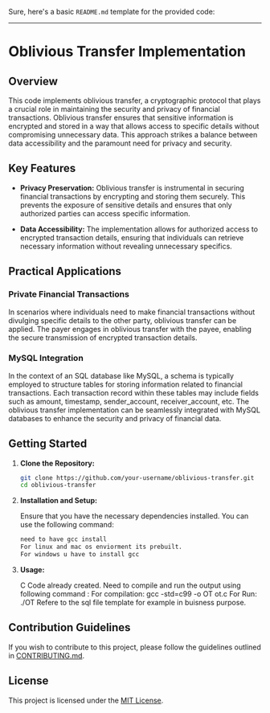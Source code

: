 Sure, here's a basic `README.md` template for the provided code:

---

# Oblivious Transfer Implementation

## Overview

This code implements oblivious transfer, a cryptographic protocol that plays a crucial role in maintaining the security and privacy of financial transactions. Oblivious transfer ensures that sensitive information is encrypted and stored in a way that allows access to specific details without compromising unnecessary data. This approach strikes a balance between data accessibility and the paramount need for privacy and security.

## Key Features

- **Privacy Preservation:** Oblivious transfer is instrumental in securing financial transactions by encrypting and storing them securely. This prevents the exposure of sensitive details and ensures that only authorized parties can access specific information.

- **Data Accessibility:** The implementation allows for authorized access to encrypted transaction details, ensuring that individuals can retrieve necessary information without revealing unnecessary specifics.

## Practical Applications

### Private Financial Transactions

In scenarios where individuals need to make financial transactions without divulging specific details to the other party, oblivious transfer can be applied. The payer engages in oblivious transfer with the payee, enabling the secure transmission of encrypted transaction details.

### MySQL Integration

In the context of an SQL database like MySQL, a schema is typically employed to structure tables for storing information related to financial transactions. Each transaction record within these tables may include fields such as amount, timestamp, sender_account, receiver_account, etc. The oblivious transfer implementation can be seamlessly integrated with MySQL databases to enhance the security and privacy of financial data.

## Getting Started

1. **Clone the Repository:**

   ```bash
   git clone https://github.com/your-username/oblivious-transfer.git
   cd oblivious-transfer
   ```

2. **Installation and Setup:**

   Ensure that you have the necessary dependencies installed. You can use the following command:

   ```bash
   need to have gcc install
   For linux and mac os enviorment its prebuilt.
   For windows u have to install gcc
   ```

3. **Usage:**

   C Code already created.
   Need to compile and run the output using following command : 
   For compilation: gcc -std=c99 -o OT ot.c 
   For Run: ./OT
   Refere to the sql file template for example in buisness purpose.


## Contribution Guidelines

If you wish to contribute to this project, please follow the guidelines outlined in [CONTRIBUTING.md](CONTRIBUTING.md).

## License

This project is licensed under the [MIT License](LICENSE).
